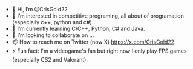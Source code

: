 - 👋 Hi, I’m @CrisGold22 
- 👀 I’m interested in competitive programing, all about of programation (especially c++, python and c#).
- 🌱 I’m currently learning C/C++, Python, C# and Java.
- 💞️ I’m looking to collaborate on ...
- 📫 How to reach me on Twitter (now X) https://x.com/CrisGold22.
- ⚡ Fun fact: I'm a videogame's fan but right now I only play FPS games (especially CS2 and Valorant).